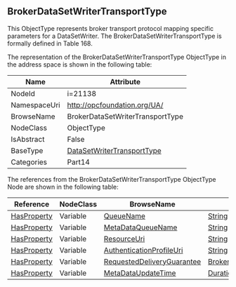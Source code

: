 <!-- objecttype -->
## BrokerDataSetWriterTransportType
This ObjectType represents broker transport protocol mapping specific parameters for a DataSetWriter. The BrokerDataSetWriterTransportType is formally defined in Table 168.  
<!-- end of text -->
The representation of the BrokerDataSetWriterTransportType ObjectType in the address space is shown in the following table:  

|Name|Attribute|
|---|---|
|NodeId|i=21138|
|NamespaceUri|http://opcfoundation.org/UA/|
|BrowseName|BrokerDataSetWriterTransportType|
|NodeClass|ObjectType|
|IsAbstract|False|
|BaseType|[DataSetWriterTransportType](../../../Part14/ObjectTypes/DataSetWriterTransportType/readme.md)|
|Categories|Part14|

The references from the BrokerDataSetWriterTransportType ObjectType Node are shown in the following table:  

|Reference|NodeClass|BrowseName|DataType|TypeDefinition|ModellingRule|
|---|---|---|---|---|---|
|[HasProperty](../../../Part3/ReferenceTypes/HasProperty/readme.md)|Variable|[QueueName](#QueueName)|[String](../../../Part3/DataTypes/String/readme.md)|[PropertyType](../../Part5/VariableTypes/PropertyType/readme.md)|[Mandatory](../../Objects/Mandatory/readme.md)|
|[HasProperty](../../../Part3/ReferenceTypes/HasProperty/readme.md)|Variable|[MetaDataQueueName](#MetaDataQueueName)|[String](../../../Part3/DataTypes/String/readme.md)|[PropertyType](../../Part5/VariableTypes/PropertyType/readme.md)|[Mandatory](../../Objects/Mandatory/readme.md)|
|[HasProperty](../../../Part3/ReferenceTypes/HasProperty/readme.md)|Variable|[ResourceUri](#ResourceUri)|[String](../../../Part3/DataTypes/String/readme.md)|[PropertyType](../../Part5/VariableTypes/PropertyType/readme.md)|[Mandatory](../../Objects/Mandatory/readme.md)|
|[HasProperty](../../../Part3/ReferenceTypes/HasProperty/readme.md)|Variable|[AuthenticationProfileUri](#AuthenticationProfileUri)|[String](../../../Part3/DataTypes/String/readme.md)|[PropertyType](../../Part5/VariableTypes/PropertyType/readme.md)|[Mandatory](../../Objects/Mandatory/readme.md)|
|[HasProperty](../../../Part3/ReferenceTypes/HasProperty/readme.md)|Variable|[RequestedDeliveryGuarantee](#RequestedDeliveryGuarantee)|[BrokerTransportQualityOfService](../../../Part14/DataTypes/BrokerTransportQualityOfService/readme.md)|[PropertyType](../../Part5/VariableTypes/PropertyType/readme.md)|[Mandatory](../../Objects/Mandatory/readme.md)|
|[HasProperty](../../../Part3/ReferenceTypes/HasProperty/readme.md)|Variable|[MetaDataUpdateTime](#MetaDataUpdateTime)|[Duration](../../../Part3/DataTypes/Duration/readme.md)|[PropertyType](../../Part5/VariableTypes/PropertyType/readme.md)|[Mandatory](../../Objects/Mandatory/readme.md)|


